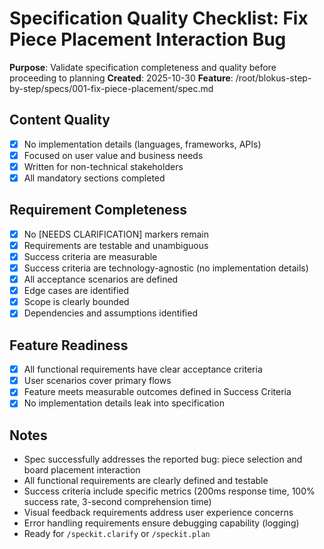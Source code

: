 # Specification Quality Checklist: Fix Piece Placement Interaction Bug

**Purpose**: Validate specification completeness and quality before proceeding to planning
**Created**: 2025-10-30
**Feature**: /root/blokus-step-by-step/specs/001-fix-piece-placement/spec.md

## Content Quality

- [x] No implementation details (languages, frameworks, APIs)
- [x] Focused on user value and business needs
- [x] Written for non-technical stakeholders
- [x] All mandatory sections completed

## Requirement Completeness

- [x] No [NEEDS CLARIFICATION] markers remain
- [x] Requirements are testable and unambiguous
- [x] Success criteria are measurable
- [x] Success criteria are technology-agnostic (no implementation details)
- [x] All acceptance scenarios are defined
- [x] Edge cases are identified
- [x] Scope is clearly bounded
- [x] Dependencies and assumptions identified

## Feature Readiness

- [x] All functional requirements have clear acceptance criteria
- [x] User scenarios cover primary flows
- [x] Feature meets measurable outcomes defined in Success Criteria
- [x] No implementation details leak into specification

## Notes

- Spec successfully addresses the reported bug: piece selection and board placement interaction
- All functional requirements are clearly defined and testable
- Success criteria include specific metrics (200ms response time, 100% success rate, 3-second comprehension time)
- Visual feedback requirements address user experience concerns
- Error handling requirements ensure debugging capability (logging)
- Ready for `/speckit.clarify` or `/speckit.plan`
